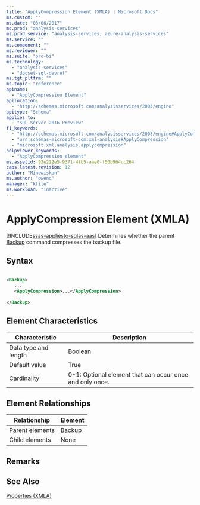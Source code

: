 ```yaml
---
title: "ApplyCompression Element (XMLA) | Microsoft Docs"
ms.custom: ""
ms.date: "03/06/2017"
ms.prod: "analysis-services"
ms.prod_service: "analysis-services, azure-analysis-services"
ms.service: ""
ms.component: ""
ms.reviewer: ""
ms.suite: "pro-bi"
ms.technology: 
  - "analysis-services"
  - "docset-sql-devref"
ms.tgt_pltfrm: ""
ms.topic: "reference"
apiname: 
  - "ApplyCompression Element"
apilocation: 
  - "http://schemas.microsoft.com/analysisservices/2003/engine"
apitype: "Schema"
applies_to: 
  - "SQL Server 2016 Preview"
f1_keywords: 
  - "http://schemas.microsoft.com/analysisservices/2003/engine#ApplyCompression"
  - "urn:schemas-microsoft-com:xml-analysis#ApplyCompression"
  - "microsoft.xml.analysis.applycompression"
helpviewer_keywords: 
  - "ApplyCompression element"
ms.assetid: 93e222e5-9371-4fb5-aae0-f50b964cc264
caps.latest.revision: 12
author: "Minewiskan"
ms.author: "owend"
manager: "kfile"
ms.workload: "Inactive"
---
```

# ApplyCompression Element (XMLA)
[!INCLUDE[ssas-appliesto-sqlas-aas](../../../includes/ssas-appliesto-sqlas-aas.md)]
  Determines whether the parent [Backup](../../../analysis-services/xmla/xml-elements-commands/backup-element-xmla.md) command compresses the backup file.  
  
## Syntax  
  
```xml  
  
<Backup>  
   ...  
   <ApplyCompression>...</ApplyCompression>  
   ...  
</Backup>  
```  
  
## Element Characteristics  
  
|Characteristic|Description|  
|--------------------|-----------------|  
|Data type and length|Boolean|  
|Default value|True|  
|Cardinality|0-1: Optional element that can occur once and only once.|  
  
## Element Relationships  
  
|Relationship|Element|  
|------------------|-------------|  
|Parent elements|[Backup](../../../analysis-services/xmla/xml-elements-commands/backup-element-xmla.md)|  
|Child elements|None|  
  
## Remarks  
  
## See Also  
 [Properties &#40;XMLA&#41;](../../../analysis-services/xmla/xml-elements-properties/xml-elements-properties.md)  
  
  
